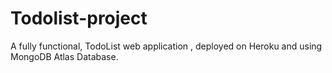 # Todolist-project
A fully functional, TodoList web application , deployed on Heroku and using MongoDB Atlas Database. 
